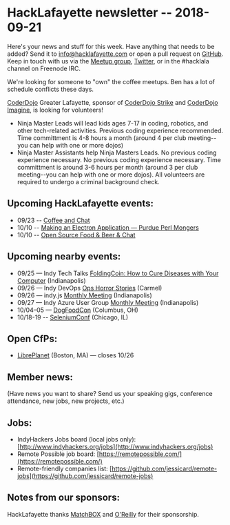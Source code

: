 # HackLafayette newsletter -- 2018-09-21

Here's your news and stuff for this week. Have anything that needs to be added? Send it to info@hacklafayette.com or open a pull request on [GitHub](https://github.com/hacklafayette/newsletter). Keep in touch with us via the [Meetup group](https://www.meetup.com/hacklafayette/), [Twitter](https://twitter.com/hacklafayette), or in the #hacklala channel on Freenode IRC.

We're looking for someone to "own" the coffee meetups. Ben has a lot of schedule conflicts these days.

[CoderDojo](http://www.greaterlafayettecommerce.com/greater-lafayette-coder-dojo) Greater Lafayette, sponsor of [CoderDojo Strike](http://www.signupgenius.com/go/5080945aea62ea5f49-coderdojo) and [CoderDojo Imagine](http://www.signupgenius.com/go/5080945aea62ea5f49-coderdojo1), is looking for volunteers!

- Ninja Master Leads will lead kids ages 7-17 in coding, robotics, and other tech-related activities. Previous coding experience recommended. Time committment is 4-8 hours a month (around 4 per club meeting--you can help with one or more dojos)
- Ninja Master Assistants help Ninja Masters Leads. No previous coding experience necessary.
  No previous coding experience necessary. Time committment is around 3-6 hours per month (around 3 per club meeting--you can help with one or more dojos). All volunteers are required to undergo a criminal background check.

## Upcoming HackLafayette events:
* 09/23 -- [Coffee and Chat](https://www.meetup.com/hacklafayette/events/254211575/) 
* 10/10 -- [Making an Electron Application — Purdue Perl Mongers](https://www.meetup.com/hacklafayette/events/254651782/) 
* 10/10 -- [Open Source Food & Beer & Chat](https://www.meetup.com/hacklafayette/events/254652000/) 


## Upcoming nearby events:
* 09/25 — Indy Tech Talks [FoldingCoin: How to Cure Diseases with Your Computer](https://www.meetup.com/indy-tech-talks/events/253873221/) (Indianapolis)
* 09/26 — Indy DevOps [Ops Horror Stories](https://www.meetup.com/IndyDevOps/events/254067887/) (Carmel)
* 09/26 — indy.js [Monthly Meeting](https://www.meetup.com/indyjs/events/252228227/) (Indianapolis)
* 09/27 — Indy Azure User Group [Monthly Meeting](https://www.meetup.com/Indy-Azure-User-Group/events/253765194/) (Indianapolis)
* 10/04–05 — [DogFoodCon](http://www.dogfoodcon.com/) (Columbus, OH)
* 10/18-19 -- [SeleniumConf](https://www.seleniumconf.us/) (Chicago, IL)

## Open CfPs:
* [LibrePlanet](https://my.fsf.org/node/20/) (Boston, MA) — closes 10/26

## Member news:

(Have news you want to share? Send us your speaking gigs, conference attendance, new jobs, new projects, etc.)

## Jobs:

- IndyHackers Jobs board (local jobs only): [http://www.indyhackers.org/jobs](http://www.indyhackers.org/jobs)
- Remote Possible job board: [https://remotepossible.com/](https://remotepossible.com/)
- Remote-friendly companies list: [https://github.com/jessicard/remote-jobs](https://github.com/jessicard/remote-jobs)

## Notes from our sponsors:

HackLafayette thanks [MatchBOX](http://matchboxstudio.org/) and [O'Reilly](http://www.oreilly.com/) for their sponsorship.
